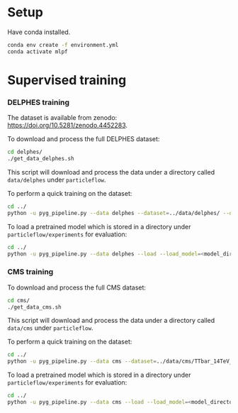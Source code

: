 # Setup

Have conda installed.
```bash
conda env create -f environment.yml
conda activate mlpf
```

# Supervised training

### DELPHES training
The dataset is available from zenodo: https://doi.org/10.5281/zenodo.4452283.

To download and process the full DELPHES dataset:
```bash
cd delphes/
./get_data_delphes.sh
```

This script will download and process the data under a directory called `data/delphes` under `particleflow`.

To perform a quick training on the dataset:
```bash
cd ../
python -u pyg_pipeline.py --data delphes --dataset=../data/delphes/ --dataset_test=../data/delphes/pythia8_ttbar
```

To load a pretrained model which is stored in a directory under `particleflow/experiments` for evaluation:
```bash
cd ../
python -u pyg_pipeline.py --data delphes --load --load_model=<model_directory> --load_epoch=<epoch_to_load> --dataset=<path_to_delphes_data> --dataset_qcd=<path_to_delphes_data>
```

### CMS training

To download and process the full CMS dataset:
```bash
cd cms/
./get_data_cms.sh
```
This script will download and process the data under a directory called `data/cms` under `particleflow`.

To perform a quick training on the dataset:
```bash
cd ../
python -u pyg_pipeline.py --data cms --dataset=../data/cms/TTbar_14TeV_TuneCUETP8M1_cfi/ --dataset_test=../data/cms/QCDForPF_14TeV_TuneCUETP8M1_cfi/
```

To load a pretrained model which is stored in a directory under `particleflow/experiments` for evaluation:
```bash
cd ../
python -u pyg_pipeline.py --data cms --load --load_model=<model_directory> --load_epoch=<epoch_to_load> --dataset=<path_to_cms_data> --dataset_qcd=<path_to_cms_data>
```
